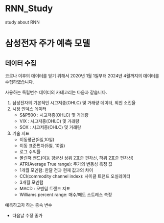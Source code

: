 # RNN_Study
study about RNN

# 삼성전자 주가 예측 모델

## 데이터 수집

코로나 이후의 데이터를 얻기 위해서 2020년 1월 1일부터 2024년 4월까지의 데이터를 수집하였습니다.

사용하는 독립변수 데이터의 카테고리는 다음과 같습니다.
1. 삼성전자의 기본적인 시고저종(OHLC) 및 거래량 데이터, 외인 소진율
2. 시장 인덱스 데이터 
    - S&P500 : 시고저종(OHLC) 및 거래량
    - VIX : 시고저종(OHLC) 및 거래량
    - SOX : 시고저종(OHLC) 및 거래량
3. 기술 지표
    - 이동평균(5일,10일)
    - 이동 표준편차(5일, 10일)
    - 로그 수익률
    - 볼린저 밴드(이동 평균선 상위 2표준 편차선, 하위 2표준 편차선)
    - ATR(Average True range): 주가의 변동성 측정 값
    - 1개월 모멘텀: 한달 전과 현재 값과의 차이
    - CCI(commodity channel index): 사이클 트랜드 오실레이터
    - 3개월 모멘텀
    - MACD : 모멘텀 트랜드 지표
    - Williams percent range: 매수/매도 스트레스 측정

예측하고자 하는 종속 변수
- 다음날 수정 종가 
